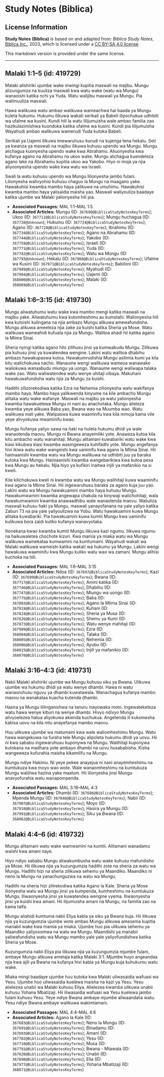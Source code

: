 # Study Notes (Biblica)

## License Information

**Study Notes (Biblica)** is based on and adapted from: _Biblica Study Notes_, [Biblica Inc.](https://www.biblica.com/), 2023, which is licensed under a [CC BY-SA 4.0 license](https://creativecommons.org/licenses/by-sa/4.0/legalcode.en).

This markdown version is provided under the same license.



--------------------------------

## Malaki 1:1–5 (id: 419729)

Malaki alishiriki ujumbe wake mwingi kupitia maswali na majibu. Mungu alizungumza na kuuliza maswali kwa watu wake (watu wa Mungu) wanaoishi katika nchi ya Yuda. Watu walijibu maswali ya Mungu. Pia walimuuliza maswali.

Hawa walikuwa watu ambao walikuwa wameachwa hai baada ya Mungu kuleta hukumu. Hukumu ilikuwa wakati serikali ya Babeli ilipochukua udhibiti wa ufalme wa kusini. Kundi hili la watu lilijumuisha wale ambao familia zao hazikulazimishwa kuondoka katika ufalme wa kusini. Kundi pia lilijumuisha Wayahudi ambao walikuwa wamerudi Yuda kutoka Babeli.

Serikali ya Uajemi ilikuwa imewaruhusu kurudi na kujenga tena hekalu. Seti ya kwanza ya maswali na majibu ilikuwa kuhusu upendo wa Mungu. Mungu alichagua kuonyesha upendo wake kwa Abrahamu. Aliuonyesha kwa kufanya agano na Abrahamu na ukoo wake. Mungu alichagua kuendeleza agano lake na Abrahamu kupitia ukoo wa Yakobo. Hiyo ni moja ya njia aliyoonyesha upendo wake kwa watu wa Israeli.

Swali la watu kuhusu upendo wa Mungu lilionyesha jambo fulani. Lilionyesha walivyohisi kuhusu chaguo la Mungu na maagano yake. Hawakuhisi kwamba mambo haya yalikuwa na umuhimu. Hawakuhisi kwamba mambo haya yalisaidia maisha yao. Maswali waliyouliza baadaye katika ujumbe wa Malaki yalionyesha hili pia.

* **Associated Passages:** MAL 1:1–MAL 1:5
* **Associated Articles:** Mungu (ID: `367690@BiblicaStudyNotesKeyTerms`); Ukoo (ID: `367711@BiblicaStudyNotesKeyTerms`); Mungu huchagua (ID: `367720@Unknown`); Hukumu (ID: `367724@BiblicaStudyNotesKeyTerms`); Agano (ID: `367728@BiblicaStudyNotesKeyTerms`); Ibrahimu (ID: `367734@BiblicaStudyNotesKeyTerms`); Agano na Abrahamu (ID: `367744@BiblicaStudyNotesKeyTerms`); Yakobo (ID: `367759@BiblicaStudyNotesKeyTerms`); Israeli (ID: `367771@BiblicaStudyNotesKeyTerms`); Yuda (ID: `367782@BiblicaStudyNotesKeyTerms`); Watu wa Mungu (ID: `367793@Unknown`); Hekalu (ID: `367908@BiblicaStudyNotesKeyTerms`); Ufalme wa Kusini (ID: `367971@BiblicaStudyNotesKeyTerms`); Babiloni (ID: `367989@BiblicaStudyNotesKeyTerms`); Myahudi (ID: `367994@BiblicaStudyNotesKeyTerms`); Uajemi (ID: `368000@BiblicaStudyNotesKeyTerms`); Malaki (ID: `368069@BiblicaStudyNotesKeyTerms`)

## Malaki 1:6–3:15 (id: 419730)

Mungu aliwatuhumu watu wake kwa mambo mengi katika maswali na majibu yake. Aliwatuhumu kwa kutomheshimu au kumstahi. Walionyesha hili kwa kutoishi kulingana na njia ambazo Mungu alikuwa amewafundisha. Mungu alikuwa ameeleza njia zake za kuishi katika Sheria ya Mose. Watu walikuwa wameahidi kufuata njia za Mungu. Walitoa ahadi hii katika agano la Mlima Sinai.

Sheria nyingi katika agano hilo zilihusu jinsi ya kumwabudu Mungu. Zilikuwa pia kuhusu jinsi ya kuwatendea wengine. Lakini watu walitoa dhabihu ambazo hawakupaswa kutoa. Hawakumrudishia Mungu asilimia kumi ya kila kitu walichokuwa nacho. Wanaume wengi walikuwa wameoa wanawake waliokuwa wanaabudu miungu ya uongo. Wanaume wengi waliwapa talaka wake zao. Watu waliwatendea watu wenye uhitaji vibaya. Makuhani hawakuwafundisha watu njia za Mungu za kuishi.

Hadithi zilizorekodiwa katika Ezra na Nehemia zilionyesha watu wakifanya mambo haya. Mambo haya yalikwenda kinyume na kile ambacho Mungu alitaka watu wake wafanye. Maswali na majibu ya watu yalionyesha kwamba hawakuelewa Mungu ni nani au anachotaka. Mungu alieleza kwamba yeye alikuwa Baba yao, Bwana wao na Muumba wao. Watu walikuwa mali yake. Walipaswa kuwa waaminifu kwa kila mmoja kama vile yeye alivyokuwa mwaminifu kwao.

Mungu hufanya yaliyo sawa na haki na huleta hukumu dhidi ya wale wanaotenda maovu. Mungu ni Bwana anayemiliki yote. Anaweza kutoa kila kitu ambacho watu wanahitaji. Mungu alitamani kuwabariki watu wake kwa kiasi kikubwa kiasi kwamba wasingeweza kuhifadhi yote. Mungu angefanya hivi ikiwa watu wake wangeishi kwa uaminifu kwa agano la Mlima Sinai. Hii haimaanishi kwamba watu wa Mungu walikuwa na udhibiti juu ya baraka kutoka kwa Mungu. Haimaanishi kwamba wangebarikiwa kwa kutoa pesa kwa Mungu au hekalu. Njia hiyo ya kufikiri inaitwa injili ya mafanikio na si kweli.

Kile kilichokuwa kweli ni kwamba watu wa Mungu walihitaji kuwa waaminifu kwa agano la Mlima Sinai. Hii ingewaruhusu baraka za agano kuja juu yao. Lakini watu wa Mungu hawakuamini mambo haya kuhusu Mungu. Hawakumwamini kwamba angewapa chakula na kinywaji walichohitaji, wala hawakumwamini kwamba anawaadhibu wale wanaotenda maovu. Waliuliza maswali kuhusu haki ya Mungu, maswali yanayofanana na yale yaliyo katika Zaburi 73 na pia yale yaliyoulizwa na Yobu. Watu hawakuamini kuwa Mungu alitaka kuwabariki. Pia hawakuamini kuwa kumtii Mungu kwa uaminifu kulikuwa bora zaidi kuliko kufanya wanavyotaka.

Ilionekana kwao kwamba kumtii Mungu ilikuwa kazi ngumu. Ilikuwa ngumu na haikuwaletea chochote kizuri. Kwa mamia ya miaka watu wa Mungu walikuwa wamekataa kumwamini na kumtumaini. Wayahudi wakati wa Malaki walikuwa wameishi katika wakati wa hukumu ya Mungu. Lakini wengi hawakuwa waaminifu kwa Mungu kuliko watu wao wa zamani. Mungu alihisi kuchoka na hili.

* **Associated Passages:** MAL 1:6–MAL 3:15
* **Associated Articles:** Ndoa (ID: `367697@BiblicaStudyNotesKeyTerms`); Kazi (ID: `367699@BiblicaStudyNotesKeyTerms`); Bwana (ID: `367717@BiblicaStudyNotesKeyTerms`); Amini katika (ID: `367746@BiblicaStudyNotesKeyTerms`); Dhabihu (ID: `367747@BiblicaStudyNotesKeyTerms`); Miungu wa uongo (ID: `367775@BiblicaStudyNotesKeyTerms`); Baba (ID: `367803@BiblicaStudyNotesKeyTerms`); Agano la Mlima Sinai (ID: `367819@BiblicaStudyNotesKeyTerms`); Kuhani (ID: `367824@BiblicaStudyNotesKeyTerms`); Sheria ya Musa (ID: `367826@BiblicaStudyNotesKeyTerms`); Shemu ya  Kumi (ID: `367873@BiblicaStudyNotesKeyTerms`); Watu wenye mahitaji (ID: `367909@BiblicaStudyNotesKeyTerms`); Ezra (ID: `368004@BiblicaStudyNotesKeyTerms`); Talaka (ID: `368005@BiblicaStudyNotesKeyTerms`); Nehemia (ID: `368006@BiblicaStudyNotesKeyTerms`); Ayubu (ID: `368015@BiblicaStudyNotesKeyTerms`); Injili ya mafanikio (ID: `368070@BiblicaStudyNotesKeyTerms`)

## Malaki 3:16–4:3 (id: 419731)

Nabii Malaki alishiriki ujumbe wa Mungu kuhusu siku ya Bwana. Ulikuwa ujumbe wa hukumu dhidi ya watu wenye dhambi. Hawa ni watu wanaoruhusu nguvu ya dhambi kuwatawala. Wanachagua kufanya mambo maovu na wanakataa kuacha kutenda dhambi.

Hasira ya Mungu ililinganishwa na tanuru inayowaka moto. Ingewateketeza watu hawa wenye kiburi na wenye dhambi. Hivyo ndivyo Mungu alivyoelezea hatua aliyokuwa akienda kuchukua. Angetenda ili kukomesha kabisa uovu na kila mtu anayefanya mambo maovu.

Huu ulikuwa ujumbe wa matumaini kwa wale waliomheshimu Mungu. Watu hawa wangekuwa na furaha tele Mungu alipoleta hukumu dhidi ya uovu. Hii ni kwa sababu ingewaruhusu kuponywa na Mungu. Walihitaji kuponywa kutokana na madhara yote ambayo dhambi na uovu husababisha. Kisha wangeweza kufurahia maisha kikamilifu na Mungu.

Mungu ndiye Hakimu. Ni yeye pekee anayejua ni nani anayemheshimu na kumtukuza kwa moyo wao wote. Wale wanaomheshimu na kumtukuza Mungu waliitwa hazina yake maalum. Hii ilionyesha jinsi Mungu anavyofurahia watu wanapompenda.

* **Associated Passages:** MAL 3:16–MAL 4:3
* **Associated Articles:** Dhambi (ID: `367686@BiblicaStudyNotesKeyTerms`); Mpenda Mungu (ID: `367846@BiblicaStudyNotesKeyTerms`); Nabii (ID: `367907@BiblicaStudyNotesKeyTerms`); Moyo (ID: `367910@BiblicaStudyNotesKeyTerms`); Hasira ya Mungu (ID: `367991@BiblicaStudyNotesKeyTerms`); Siku ya Bwana (ID: `368062@BiblicaStudyNotesKeyTerms`)

## Malaki 4:4–6 (id: 419732)

Mungu alitamani watu wake wamwamini na kumtii. Alitamani wanadamu waishi kwa amani naye.

Hiyo ndiyo sababu Mungu aliwakumbusha watu wake kuhusu mafundisho ya Mose. Hii ilikuwa njia ya kuzungumzia hadithi zote na sheria za watu wa Mungu. Hadithi hizi na sheria zilikuwa sehemu ya Maandiko. Maandiko ni neno la Mungu na yanachunguzwa na watu wa Mungu.

Hadithi na sheria hizi zilirekodiwa katika Agano la Kale. Sheria ya Mose ilionyesha watu wa Mungu jinsi ya kumpenda, kumheshimu na kumtukuza Mungu. Iliwaonyesha jinsi ya kuwatendea wengine vyema. Iliwaonyesha jinsi ya kuishi kwa amani. Hii ilijumuisha amani na Mungu, na familia zao na kama taifa.

Mungu aliahidi kumtuma nabii Eliya kabla ya siku ya Bwana kuja. Hii ilikuwa njia ya kuzungumzia ujumbe wote ambao Mungu alikuwa amesema kupitia manabii wake kwa mamia ya miaka. Ujumbe huo pia ulikuwa sehemu ya Maandiko yaliyosomwa na watu wa Mungu. Maandishi ya manabii yaliwafundisha watu wa Mungu mambo yale yale yaliyofundishwa katika Sheria ya Mose.

Kuzungumzia nabii Eliya pia ilikuwa njia ya kuzungumzia mjumbe fulani, ambaye Mungu alikuwa ametaja katika Malaki 3:1\. Mjumbe huyo angeandaa njia kwa ajili ya Bwana na kufanya hivi kabla ya Mungu kuja kuhukumu watu wake.

Miaka mingi baadaye ujumbe huu kutoka kwa Malaki uliwasaidia wafuasi wa Yesu. Ujumbe huo uliwasaidia kuelewa maisha na kazi ya Yesu. Yesu alielezea unabii wa Malaki kuhusu Eliya. Alielezea kwamba ulikuwa unabii kuhusu Yohana Mbatizaji. Hii iliwasaidia wafuasi wa Yesu kuelewa jambo fulani kuhusu Yesu. Yeye ndiye Bwana ambaye mjumbe aliwaandalia watu. Yesu ndiye Bwana ambaye walikuwa wakimtamani.

* **Associated Passages:** MAL 4:4–MAL 4:6
* **Associated Articles:** Agano la Kale (ID: `367683@BiblicaStudyNotesKeyTerms`); Neno la Mungu (ID: `367691@BiblicaStudyNotesKeyTerms`); Binadamu (ID: `367693@BiblicaStudyNotesKeyTerms`); Amani (ID: `367702@BiblicaStudyNotesKeyTerms`); Yesu (ID: `367710@BiblicaStudyNotesKeyTerms`); Musa (ID: `367791@BiblicaStudyNotesKeyTerms`); Bwana - Mtawala (ID: `367820@BiblicaStudyNotesKeyTerms`); Unabii (ID: `367890@BiblicaStudyNotesKeyTerms`); Elia (ID: `367977@BiblicaStudyNotesKeyTerms`); Yohana Mbatizaji (ID: `368071@BiblicaStudyNotesKeyTerms`)

